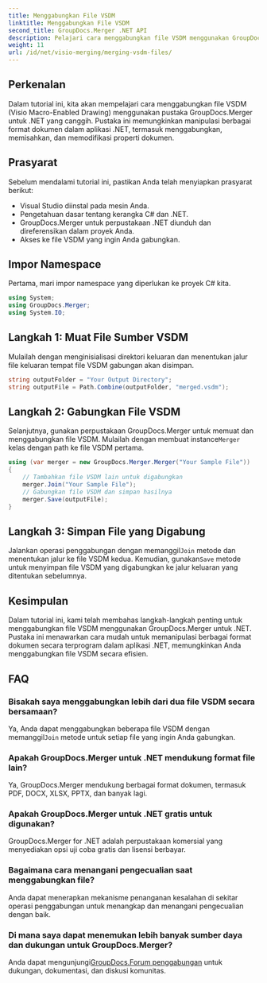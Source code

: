 ```yaml
---
title: Menggabungkan File VSDM
linktitle: Menggabungkan File VSDM
second_title: GroupDocs.Merger .NET API
description: Pelajari cara menggabungkan file VSDM menggunakan GroupDocs.Merger untuk .NET. Sederhanakan tugas manajemen dokumen Anda dengan perpustakaan yang mudah digunakan ini.
weight: 11
url: /id/net/visio-merging/merging-vsdm-files/
---
```

## Perkenalan
Dalam tutorial ini, kita akan mempelajari cara menggabungkan file VSDM (Visio Macro-Enabled Drawing) menggunakan pustaka GroupDocs.Merger untuk .NET yang canggih. Pustaka ini memungkinkan manipulasi berbagai format dokumen dalam aplikasi .NET, termasuk menggabungkan, memisahkan, dan memodifikasi properti dokumen.
## Prasyarat
Sebelum mendalami tutorial ini, pastikan Anda telah menyiapkan prasyarat berikut:
- Visual Studio diinstal pada mesin Anda.
- Pengetahuan dasar tentang kerangka C# dan .NET.
- GroupDocs.Merger untuk perpustakaan .NET diunduh dan direferensikan dalam proyek Anda.
- Akses ke file VSDM yang ingin Anda gabungkan.

## Impor Namespace
Pertama, mari impor namespace yang diperlukan ke proyek C# kita.
```csharp
using System; 
using GroupDocs.Merger;
using System.IO;
```
## Langkah 1: Muat File Sumber VSDM
Mulailah dengan menginisialisasi direktori keluaran dan menentukan jalur file keluaran tempat file VSDM gabungan akan disimpan.
```csharp
string outputFolder = "Your Output Directory";
string outputFile = Path.Combine(outputFolder, "merged.vsdm");
```
## Langkah 2: Gabungkan File VSDM
 Selanjutnya, gunakan perpustakaan GroupDocs.Merger untuk memuat dan menggabungkan file VSDM. Mulailah dengan membuat instance`Merger` kelas dengan path ke file VSDM pertama.
```csharp
using (var merger = new GroupDocs.Merger.Merger("Your Sample File"))
{
    // Tambahkan file VSDM lain untuk digabungkan
    merger.Join("Your Sample File");
    // Gabungkan file VSDM dan simpan hasilnya
    merger.Save(outputFile);
}
```
## Langkah 3: Simpan File yang Digabung
Jalankan operasi penggabungan dengan memanggil`Join` metode dan menentukan jalur ke file VSDM kedua. Kemudian, gunakan`Save` metode untuk menyimpan file VSDM yang digabungkan ke jalur keluaran yang ditentukan sebelumnya.

## Kesimpulan
Dalam tutorial ini, kami telah membahas langkah-langkah penting untuk menggabungkan file VSDM menggunakan GroupDocs.Merger untuk .NET. Pustaka ini menawarkan cara mudah untuk memanipulasi berbagai format dokumen secara terprogram dalam aplikasi .NET, memungkinkan Anda menggabungkan file VSDM secara efisien.

## FAQ
### Bisakah saya menggabungkan lebih dari dua file VSDM secara bersamaan?
 Ya, Anda dapat menggabungkan beberapa file VSDM dengan memanggil`Join` metode untuk setiap file yang ingin Anda gabungkan.
### Apakah GroupDocs.Merger untuk .NET mendukung format file lain?
Ya, GroupDocs.Merger mendukung berbagai format dokumen, termasuk PDF, DOCX, XLSX, PPTX, dan banyak lagi.
### Apakah GroupDocs.Merger untuk .NET gratis untuk digunakan?
GroupDocs.Merger for .NET adalah perpustakaan komersial yang menyediakan opsi uji coba gratis dan lisensi berbayar.
### Bagaimana cara menangani pengecualian saat menggabungkan file?
Anda dapat menerapkan mekanisme penanganan kesalahan di sekitar operasi penggabungan untuk menangkap dan menangani pengecualian dengan baik.
### Di mana saya dapat menemukan lebih banyak sumber daya dan dukungan untuk GroupDocs.Merger?
 Anda dapat mengunjungi[GroupDocs.Forum penggabungan](https://forum.groupdocs.com/c/merger/32) untuk dukungan, dokumentasi, dan diskusi komunitas.